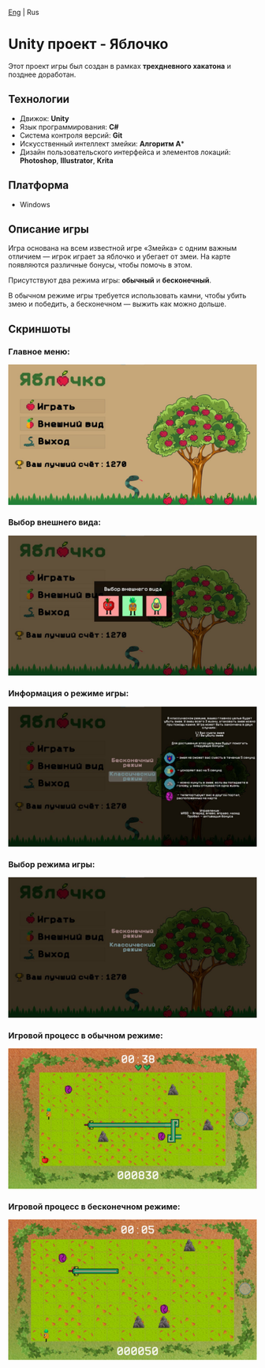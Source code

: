 [Eng](../../README.md) | Rus

# Unity проект - Яблочко

Этот проект игры был создан в рамках **трехдневного хакатона** и позднее доработан.

## Технологии

* Движок: **Unity**
* Язык программирования: **C#**
* Система контроля версий: **Git**
* Искусственный интеллект змейки: **Алгоритм A***
* Дизайн пользовательского интерфейса и элементов локаций: **Photoshop**, **Illustrator**, **Krita**

## Платформа

* Windows

## Описание игры

Игра основана на всем известной игре «Змейка» с одним важным отличием — игрок играет за яблочко и убегает от змеи.
На карте появляются различные бонусы, чтобы помочь в этом.

Присутствуют два режима игры: **обычный** и **бесконечный**.

В обычном режиме игры требуется использовать камни, чтобы убить змею и победить, а бесконечном — выжить как можно
дольше.

## Скриншоты

### Главное меню:
![MainMenu](../../Resources/Screenshots/MainMenu.jpg)

### Выбор внешнего вида:
![SelectingAnAppearance](../../Resources/Screenshots/SelectingAnAppearance.jpg)

### Информация о режиме игры:
![GameModeInformation](../../Resources/Screenshots/GameModeInformation.jpg)

### Выбор режима игры:
![ModeSelection](../../Resources/Screenshots/ModeSelection.jpg)

### Игровой процесс в обычном режиме:
![ClassicMode](../../Resources/Screenshots/ClassicMode.jpg)

### Игровой процесс в бесконечном режиме:
![EndlessMode](../../Resources/Screenshots/EndlessMode.jpg)